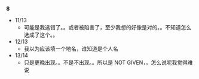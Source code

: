 **8**

- 11/13
  - 可能是我选错了。。或者被陷害了，至少我想的好像是对的。。不知道怎么选成了这个。。
- 12/13
  - 我以为应该填一个地名，谁知道是个人名
- 13/14
  - 只是更晚出现。。不是不出现。。所以是 NOT GIVEN，，怎么说呢我觉得难说
